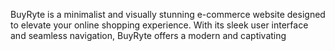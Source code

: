 
BuyRyte is a minimalist and visually stunning e-commerce website designed to elevate your online shopping experience. With its sleek user interface and seamless navigation, BuyRyte offers a modern and captivating 
